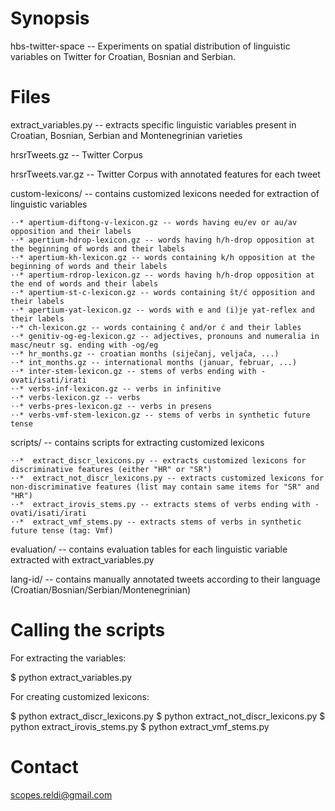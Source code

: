 Synopsis
====

hbs-twitter-space -- Experiments on spatial distribution of linguistic variables on 
Twitter for Croatian, Bosnian and Serbian. 


Files
====

extract_variables.py -- extracts specific linguistic variables present in Croatian, Bosnian, Serbian and Montenegrinian varieties

hrsrTweets.gz -- Twitter Corpus

hrsrTweets.var.gz -- Twitter Corpus with annotated features for each tweet

custom-lexicons/ -- contains customized lexicons needed for extraction of linguistic variables

	⋅⋅* apertium-diftong-v-lexicon.gz -- words having eu/ev or au/av opposition and their labels
	⋅⋅* apertium-hdrop-lexicon.gz -- words having h/h-drop opposition at the beginning of words and their labels
	⋅⋅* apertium-kh-lexicon.gz -- words containing k/h opposition at the beginning of words and their labels
	⋅⋅* apertium-rdrop-lexicon.gz -- words having h/h-drop opposition at the end of words and their labels
	⋅⋅* apertium-st-c-lexicon.gz -- words containing št/ć opposition and their labels
	⋅⋅* apertium-yat-lexicon.gz -- words with e and (i)je yat-reflex and their labels
	⋅⋅* ch-lexicon.gz -- words containing č and/or ć and their lables
	⋅⋅* genitiv-og-eg-lexicon.gz -- adjectives, pronouns and numeralia in masc/neutr sg. ending with -og/eg
	⋅⋅* hr_months.gz -- croatian months (siječanj, veljača, ...)
	⋅⋅* int_months.gz -- international months (januar, februar, ...)
	⋅⋅* inter-stem-lexicon.gz -- stems of verbs ending with -ovati/isati/irati
	⋅⋅* verbs-inf-lexicon.gz -- verbs in infinitive
	⋅⋅* verbs-lexicon.gz -- verbs
	⋅⋅* verbs-pres-lexicon.gz -- verbs in presens
	⋅⋅* verbs-vmf-stem-lexicon.gz -- stems of verbs in synthetic future tense


scripts/ -- contains scripts for extracting customized lexicons

	⋅⋅*  extract_discr_lexicons.py -- extracts customized lexicons for discriminative features (either "HR" or "SR")
	⋅⋅*  extract_not_discr_lexicons.py -- extracts customized lexicons for non-discriminative features (list may contain same items for "SR" and "HR")
	⋅⋅*  extract_irovis_stems.py -- extracts stems of verbs ending with -ovati/isati/irati
	⋅⋅*  extract_vmf_stems.py -- extracts stems of verbs in synthetic future tense (tag: Vmf)

evaluation/ -- contains evaluation tables for each linguistic variable extracted with extract_variables.py

lang-id/ -- contains manually annotated tweets according to their language (Croatian/Bosnian/Serbian/Montenegrinian)


Calling the scripts
====

For extracting the variables:

$ python extract_variables.py 


For creating customized lexicons:

$ python extract_discr_lexicons.py
$ python extract_not_discr_lexicons.py
$ python extract_irovis_stems.py
$ python extract_vmf_stems.py


Contact
====

scopes.reldi@gmail.com



